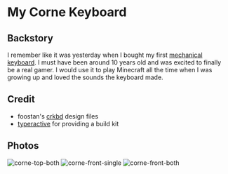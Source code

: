 # My Corne Keyboard

## Backstory
I remember like it was yesterday when I bought my first [mechanical keyboard](https://www.amazon.com/Mechanical-VELOCIFIRE-Tenkeyless-Copywriters-Programmers/dp/B07RWCD8CJ/ref=asc_df_B07RWCD8CJ/?tag=&linkCode=df0&hvadid=344022943810&hvpos=&hvnetw=g&hvrand=8723132310499411286&hvpone=&hvptwo=&hvqmt=&hvdev=c&hvdvcmdl=&hvlocint=&hvlocphy=9008492&hvtargid=pla-779417514862&ref=&adgrpid=69534739336&th=1). I must have been around 10 years old and was excited to finally be a real gamer. I would use it to play Minecraft all the time when I was growing up and loved the sounds the keyboard made. 

## Credit
* foostan's [crkbd](https://github.com/foostan/crkbd) design files
* [typeractive](https://typeractive.xyz/) for providing a build kit

## Photos
![corne-top-both](https://github.com/jacobneff/corne-config/assets/81664204/a79166f5-6365-4841-b9aa-6d232b0d23cb)
![corne-front-single](https://github.com/jacobneff/corne-config/assets/81664204/77fe6c7d-fb9c-4ad5-813c-35ce1d9c925a)
![corne-front-both](https://github.com/jacobneff/corne-config/assets/81664204/484fff0f-fb06-4245-86e9-ff775f25899e)
